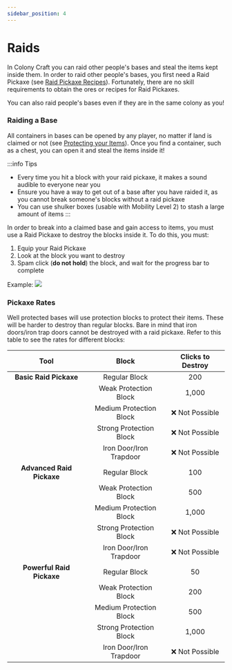 ```yaml
---
sidebar_position: 4
---
```


# Raids

In Colony Craft you can raid other people's bases and steal the items kept inside them. In order to raid other people's bases, you first need a Raid Pickaxe (see [Raid Pickaxe Recipes](/docs/recipes/raid-pickaxes.md)). Fortunately, there are no skill requirements to obtain the ores or recipes for Raid Pickaxes.

You can also raid people's bases even if they are in the same colony as you!

### Raiding a Base

All containers in bases can be opened by any player, no matter if land is claimed or not (see [Protecting your Items](/docs/claims/protecting_items.md#protecting-your-items)). Once you find a container, such as a chest, you can open it and steal the items inside it!

:::info Tips

- Every time you hit a block with your raid pickaxe, it makes a sound audible to everyone near you
- Ensure you have a way to get out of a base after you have raided it, as you cannot break someone's blocks without a raid pickaxe
- You can use shulker boxes (usable with Mobility Level 2) to stash a large amount of items
  :::

In order to break into a claimed base and gain access to items, you must use a Raid Pickaxe to destroy the blocks inside it. To do this, you must:

1. Equip your Raid Pickaxe
2. Look at the block you want to destroy
3. Spam click (**do not hold**) the block, and wait for the progress bar to complete

Example:
<img src="/img/raids.gif" />

### Pickaxe Rates

Well protected bases will use protection blocks to protect their items. These will be harder to destroy than regular blocks. Bare in mind that iron doors/iron trap doors cannot be destroyed with a raid pickaxe. Refer to this table to see the rates for different blocks:

|         **Tool**          |        **Block**        | **Clicks to Destroy** |
| :-----------------------: | :---------------------: | :-------------------: |
|  **Basic Raid Pickaxe**   |      Regular Block      |          200          |
|                           |  Weak Protection Block  |         1,000         |
|                           | Medium Protection Block |    ❌ Not Possible    |
|                           | Strong Protection Block |    ❌ Not Possible    |
|                           | Iron Door/Iron Trapdoor |    ❌ Not Possible    |
| **Advanced Raid Pickaxe** |      Regular Block      |          100          |
|                           |  Weak Protection Block  |          500          |
|                           | Medium Protection Block |         1,000         |
|                           | Strong Protection Block |    ❌ Not Possible    |
|                           | Iron Door/Iron Trapdoor |    ❌ Not Possible    |
| **Powerful Raid Pickaxe** |      Regular Block      |          50           |
|                           |  Weak Protection Block  |          200          |
|                           | Medium Protection Block |          500          |
|                           | Strong Protection Block |         1,000         |
|                           | Iron Door/Iron Trapdoor |    ❌ Not Possible    |
